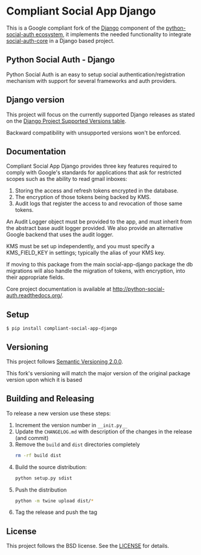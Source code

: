 # Compliant Social App Django

This is a Google compliant fork of the [Django](https://www.djangoproject.com/) component of the
[python-social-auth ecosystem](https://github.com/python-social-auth/social-core),
it implements the needed functionality to integrate
[social-auth-core](https://github.com/python-social-auth/social-core)
in a Django based project.

## Python Social Auth - Django

Python Social Auth is an easy to setup social authentication/registration
mechanism with support for several frameworks and auth providers.

## Django version

This project will focus on the currently supported Django releases as
stated on the [Django Project Supported Versions table](https://www.djangoproject.com/download/#supported-versions).

Backward compatibility with unsupported versions won't be enforced.

## Documentation

Compliant Social App Django provides three key features required to comply with Google's standards for applications that
ask for restricted scopes such as the ability to read gmail inboxes:

1. Storing the access and refresh tokens encrypted in the database.
2. The encryption of those tokens being backed by KMS.
3. Audit logs that register the access to and revocation of those same tokens.

An Audit Logger object must be provided to the app, and must inherit from the abstract base audit logger provided. We
also provide an alternative Google backend that uses the audit logger.

KMS must be set up independently, and you must specify a KMS_FIELD_KEY in settings; typically the alias of your KMS key.

If moving to this package from the main social-app-django package the db migrations will also handle the migration of
tokens, with encryption, into their appropriate fields.

Core project documentation is available at http://python-social-auth.readthedocs.org/.

## Setup

```shell
$ pip install compliant-social-app-django
```

## Versioning

This project follows [Semantic Versioning 2.0.0](http://semver.org/spec/v2.0.0.html).

This fork's versioning will match the major version of the original package version upon which it is based

## Building and Releasing

To release a new version use these steps:

1. Increment the version number in `__init.py__`
2. Update the `CHANGELOG.md` with description of the changes in the release (and commit)
3. Remove the `build` and `dist` directories completely
   ```bash
   rm -rf build dist
   ```
4. Build the source distribution:
   ```bash
   python setup.py sdist
   ```
5. Push the distribution
   ```bash
   python -m twine upload dist/*
   ```
6. Tag the release and push the tag

## License

This project follows the BSD license. See the [LICENSE](LICENSE) for details.
